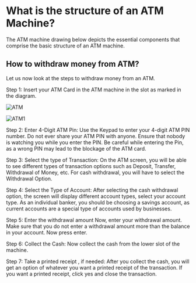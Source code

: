 # What is the structure of an ATM Machine?
The ATM machine drawing below depicts the essential components that comprise the basic structure of an ATM machine.
 
## How to withdraw money from ATM?

Let us now look at the steps to withdraw money from an ATM.

Step 1: Insert your ATM Card in the ATM machine in the slot as marked in the diagram.

 ![ATM](https://github.com/Kavya-Aradhya/ATM/assets/163634576/da7ad7d4-12f0-4920-b610-769f88492b6b)
 

 ![ATM1](https://github.com/Kavya-Aradhya/ATM/assets/163634576/a03631bb-ef32-49c7-b603-1119fad85886)

Step 2: Enter 4-Digit ATM Pin:
Use the Keypad to enter your 4-digit ATM PIN number.
Do not ever share your ATM PIN with anyone. Ensure that nobody is watching you while you enter the PIN.
Be careful while entering the Pin, as a wrong PIN may lead to the blockage of the ATM card.

Step 3: Select the type of Transaction:
On the ATM screen, you will be able to see different types of transaction options such as Deposit, Transfer, Withdrawal of Money, etc.
For cash withdrawal, you will have to select the Withdrawal Option.

Step 4: Select the Type of Account:
After selecting the cash withdrawal option, the screen will display different account types, select your account type.
As an individual banker, you should be choosing a savings account, as current accounts are a special type of accounts used by businesses.

Step 5: Enter the withdrawal amount
Now, enter your withdrawal amount.
Make sure that you do not enter a withdrawal amount more than the balance in your account.
Now press enter.

Step 6: Collect the Cash:
Now collect the cash from the lower slot of the machine.

Step 7: Take a printed receipt , if needed:
After you collect the cash, you will get an option of whatever you want a printed receipt of the transaction. If you want a printed receipt, click yes and close the transaction.
